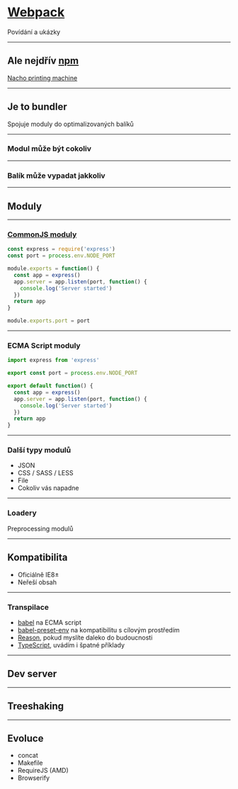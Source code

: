 # [Webpack](https://webpack.js.org/)

Povídání a ukázky

---

## Ale nejdřív [npm](https://www.npmjs.com/)

[Nacho printing machine](https://github.com/npm/npm-expansions/blob/master/expansions.txt)

---

## Je to bundler

Spojuje moduly do optimalizovaných balíků

----

### Modul může být cokoliv

----

### Balík může vypadat jakkoliv

---

## Moduly

----

### [CommonJS moduly](https://nodejs.org/docs/latest/api/modules.html)

```javascript
const express = require('express')
const port = process.env.NODE_PORT

module.exports = function() {
  const app = express()
  app.server = app.listen(port, function() {
    console.log('Server started')
  })
  return app
}

module.exports.port = port
```

----

### ECMA Script moduly

```javascript
import express from 'express'

export const port = process.env.NODE_PORT

export default function() {
  const app = express()
  app.server = app.listen(port, function() {
    console.log('Server started')
  })
  return app
}
```

----

### Další typy modulů

* JSON
* CSS / SASS / LESS
* File
* Cokoliv vás napadne

----

### Loadery

Preprocessing modulů

---

## Kompatibilita

* Oficiálně IE8±
* Neřeší obsah

----

### Transpilace

* [babel](https://babeljs.io/) na ECMA script
* [babel-preset-env](https://babeljs.io/docs/en/babel-preset-env) na kompatibilitu s cílovým prostředím
* [Reason](https://reasonml.github.io/), pokud myslíte daleko do budoucnosti
* [TypeScript](https://www.typescriptlang.org/), uvádím i špatné příklady

---

## Dev server

---

## Treeshaking

---

## Evoluce

* concat
* Makefile
* RequireJS (AMD)
* Browserify
